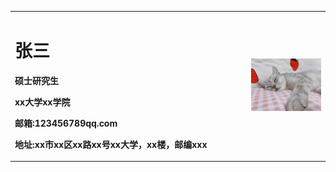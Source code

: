 <table border="0">
    <tr>
      <td width="75%">
        <h1>张三</h1>
        <p><b>硕士研究生</b></p>
        <p><b>xx大学xx学院</b></p>
        <p><b>邮箱:123456789qq.com</b></p>
        <p><b>地址:xx市xx区xx路xx号xx大学，xx楼，邮编xxx</b></p>
      </td>
      <td width="25%">
        <img src="./1041BA21-69FA-43EB-BEA8-B313F63C0C9E.jpeg" width="100%"/>
      </td>
    </tr>
</table>
